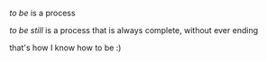 *to be* is a process

*to be still* is a process that is always complete, without ever ending

that's how I know how to be :)
